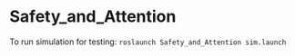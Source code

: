 # Safety_and_Attention

To run simulation for testing: ```roslaunch Safety_and_Attention sim.launch```
